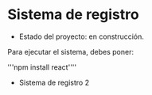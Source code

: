 <h1> Sistema de registro </h1>

- Estado del proyecto: en construcción.

Para ejecutar el sistema, debes poner: 

'''npm install react''''

- Sistema de registro 2
